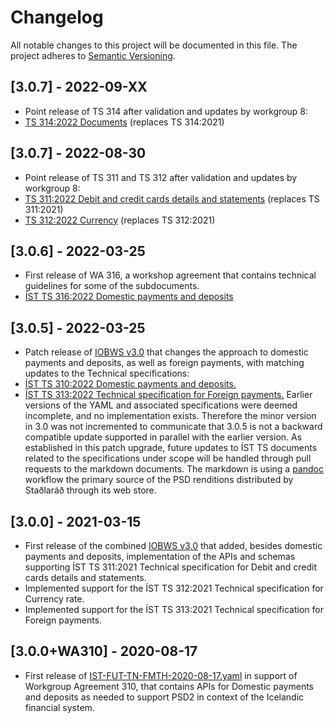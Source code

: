 # Changelog

All notable changes to this project will be documented in this file. The project adheres to [Semantic Versioning](https://semver.org/spec/v2.0.0.html).

## [3.0.7] - 2022-09-XX

- Point release of TS 314 after validation and updates by workgroup 8:
- [TS 314:2022 Documents](Deliverables/%C3%8DST-TS-314_2021%20Documents.pdf) (replaces TS 314:2021)
  
## [3.0.7] - 2022-08-30

- Point release of TS 311 and TS 312  after validation and updates by workgroup 8:
- [TS 311:2022 Debit and credit cards details and statements](Deliverables/ÍST-TS-311_2021%20Debit%20and%20credit%20cards%20details%20and%20statements.pdf) (replaces TS 311:2021) 
- [TS 312:2022 Currency](Deliverables/ÍST%20TS%20312_2022%20Currency%20Exchange%20Rates.pdf) (replaces TS 312:2021)
  
## [3.0.6] - 2022-03-25

- First release of WA 316, a workshop agreement that contains technical guidelines for some of the subdocuments.
- [ÍST TS 316:2022 Domestic payments and deposits](Deliverables/ÍST%20WA%20316_2022%20IOBWS%203.0%20Technical%20Guidelines.pdf)

## [3.0.5] - 2022-03-25

- Patch release of [IOBWS v3.0](Deliverables/IOBWS3.0.yaml) that changes the approach to domestic payments and deposits, as well as foreign payments, with matching updates to the Technical specifications:
- [ÍST TS 310:2022 Domestic payments and deposits.](Deliverables/%C3%8DST%20TS%20310_2022%20Domestic%20payments%20and%20deposits.pdf)
- [ÍST TS 313:2022 Technical specification for Foreign payments.](Deliverables/ÍST%20TS%20313_2022%20Foreign%20payments.pdf)
Earlier versions of the YAML and associated specifications were deemed incomplete, and no implementation exists. Therefore the minor version in 3.0 was not incremented to communicate that 3.0.5 is not a backward compatible update supported in parallel with the earlier version. As established in this patch upgrade, future updates to ÍST TS documents related to the specifications under scope will be handled through pull requests to the markdown documents. The markdown is using a [pandoc](https://pandoc.org/) workflow the primary source of the PSD renditions distributed by Staðlaráð through its web store.

## [3.0.0] - 2021-03-15

- First release of the combined [IOBWS v3.0](./Deliverables/IOBWS3.0.yaml) that added, besides domestic payments and deposits, implementation of the APIs and schemas supporting ÍST TS 311:2021 Technical specification for Debit and credit cards details and statements.
- Implemented support for the ÍST TS 312:2021 Technical specification for Currency rate.
- Implemented support for the ÍST TS 313:2021 Technical specification for Foreign payments.

## [3.0.0+WA310] - 2020-08-17

- First release of [IST-FUT-TN-FMTH-2020-08-17.yaml](./Afurðir/IST-FUT-TN-FMTH-2020-08-17.yaml) in support of Workgroup Agreement 310, that contains APIs for Domestic payments
and deposits as needed to support PSD2 in context of the Icelandic financial system.
